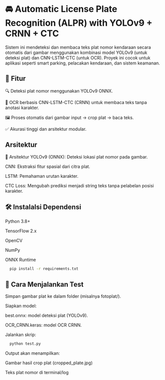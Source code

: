 
# 🚘 Automatic License Plate Recognition (ALPR) with YOLOv9 + CRNN + CTC

Sistem ini mendeteksi dan membaca teks plat nomor kendaraan secara otomatis dari gambar menggunakan kombinasi model YOLOv9 (untuk deteksi plat) dan CNN-LSTM-CTC (untuk OCR). Proyek ini cocok untuk aplikasi seperti smart parking, pelacakan kendaraan, dan sistem keamanan.


## 📌 Fitur

🔍 Deteksi plat nomor menggunakan YOLOv9 ONNX.

🧠 OCR berbasis CNN-LSTM-CTC (CRNN) untuk membaca teks tanpa anotasi karakter.

🖼️ Proses otomatis dari gambar input → crop plat → baca teks.

✅ Akurasi tinggi dan arsitektur modular.
## Arsitektur

🧩 Arsitektur
YOLOv9 (ONNX): Deteksi lokasi plat nomor pada gambar.

CNN: Ekstraksi fitur spasial dari citra plat.

LSTM: Pemahaman urutan karakter.

CTC Loss: Mengubah prediksi menjadi string teks tanpa pelabelan posisi karakter.
## 🛠️ Instalalsi Dependensi

Python 3.8+

TensorFlow 2.x

OpenCV

NumPy

ONNX Runtime

```bash
  pip install -r requirements.txt

```
    
## 🚀 Cara Menjalankan Test
Simpan gambar plat ke dalam folder (misalnya fotoplat/).

Siapkan model:

best.onnx: model deteksi plat (YOLOv9).

OCR_CRNN.keras: model OCR CRNN.

Jalankan skrip:
```bash
  python test.py

```
Output akan menampilkan:

Gambar hasil crop plat (cropped_plate.jpg)

Teks plat nomor di terminal/log
